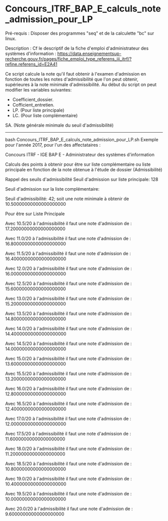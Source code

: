 # Concours_ITRF_BAP_E_calculs_note_admission_pour_LP

Pré-requis : Disposer des programmes "seq" et de la calculette "bc" sur linux.

Description :
Cf le descriptif de la fiche d'emploi d'administrateur des systèmes d'information : https://data.enseignementsup-recherche.gouv.fr/pages/fiche_emploi_type_referens_iii_itrf/?refine.referens_id=E2A41

Ce script calcule la note qu'il faut obtenir à l'examen d'admission en fonction 
de toutes les notes d'admissibilité que l'on peut obtenir, supérieures à la note minimale d'admissibilité.
Au début du script on peut modifier les variables suivantes: 
- Coefficient_dossier.
- Cofficient_entretien.
- LP. (Pour liste principale)
- LC. (Pour liste complémentaire)

SA. (Note générale minimale du seuil d'admissibilité)

---

bash Concours_ITRF_BAP_E_calculs_note_admission_pour_LP.sh
Exemple pour l'année 2017, pour l'un des affectataires : 

Concours ITRF - IGE BAP E - Administrateur des systèmes d'information
 
Calculs des points à obtenir pour être sur liste complémentaire ou liste principale
en fonction de la note obtenue à l'étude de dossier (Admissibilité)

Rappel des seuils d'admissibilité
Seuil d'admission sur liste principale: 128

Seuil d'admission sur la liste complémentaire: 

Seuil d'admissibilité: 42; soit une note minimale à obtenir de 10.50000000000000000000


Pour être sur Liste Principale


Avec 10.5/20 à l'admissibilité il faut une note d'admission de : 17.20000000000000000000

Avec 11.0/20 à l'admissibilité il faut une note d'admission de : 16.80000000000000000000

Avec 11.5/20 à l'admissibilité il faut une note d'admission de : 16.40000000000000000000

Avec 12.0/20 à l'admissibilité il faut une note d'admission de : 16.00000000000000000000

Avec 12.5/20 à l'admissibilité il faut une note d'admission de : 15.60000000000000000000

Avec 13.0/20 à l'admissibilité il faut une note d'admission de : 15.20000000000000000000

Avec 13.5/20 à l'admissibilité il faut une note d'admission de : 14.80000000000000000000

Avec 14.0/20 à l'admissibilité il faut une note d'admission de : 14.40000000000000000000

Avec 14.5/20 à l'admissibilité il faut une note d'admission de : 14.00000000000000000000

Avec 15.0/20 à l'admissibilité il faut une note d'admission de : 13.60000000000000000000

Avec 15.5/20 à l'admissibilité il faut une note d'admission de : 13.20000000000000000000

Avec 16.0/20 à l'admissibilité il faut une note d'admission de : 12.80000000000000000000

Avec 16.5/20 à l'admissibilité il faut une note d'admission de : 12.40000000000000000000

Avec 17.0/20 à l'admissibilité il faut une note d'admission de : 12.00000000000000000000

Avec 17.5/20 à l'admissibilité il faut une note d'admission de : 11.60000000000000000000

Avec 18.0/20 à l'admissibilité il faut une note d'admission de : 11.20000000000000000000

Avec 18.5/20 à l'admissibilité il faut une note d'admission de : 10.80000000000000000000

Avec 19.0/20 à l'admissibilité il faut une note d'admission de : 10.40000000000000000000

Avec 19.5/20 à l'admissibilité il faut une note d'admission de : 10.00000000000000000000

Avec 20.0/20 à l'admissibilité il faut une note d'admission de : 9.60000000000000000000



